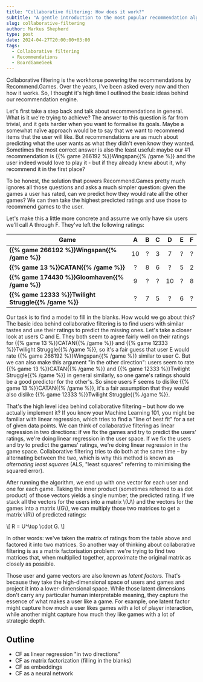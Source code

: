 ```yaml
---
title: "Collaborative filtering: How does it work?"
subtitle: "A gentle introduction to the most popular recommendation algorithm"
slug: collaborative-filtering
author: Markus Shepherd
type: post
date: 2024-04-27T20:00:00+03:00
tags:
  - Collaborative filtering
  - Recommendations
  - BoardGameGeek
---
```


Collaborative filtering is the workhorse powering the recommendations by Recommend.Games. Over the years, I've been asked every now and then how it works. So, I thought it's high time I outlined the basic ideas behind our recommendation engine.

Let's first take a step back and talk about recommendations in general. What is it we're trying to achieve? The answer to this question is far from trivial, and it gets harder when you want to formalise its goals. Maybe a somewhat naïve approach would be to say that we want to recommend items that the user will like. But recommendations are as much about predicting what the user wants as what they didn't even know they wanted. Sometimes the most correct answer is also the least useful: maybe our #1 recommendation is {{% game 266192 %}}Wingspan{{% /game %}} and the user indeed would love to play it - but if they already knew about it, why recommend it in the first place?

To be honest, the solution that powers Recommend.Games pretty much ignores all those questions and asks a much simpler question: given the games a user has rated, can we predict how they would rate all the other games? We can then take the highest predicted ratings and use those to recommend games to the user.

Let's make this a little more concrete and assume we only have six users we'll call A through F. They've left the following ratings:

| Game                                                 |  A | B | C |  D | E | F |
|------------------------------------------------------|:--:|:-:|:-:|:--:|:-:|:-:|
| **{{% game 266192 %}}Wingspan{{% /game %}}**         | 10 | ? | 3 |  7 | ? | ? |
| **{{% game 13 %}}CATAN{{% /game %}}**                |  ? | 8 | 6 |  ? | 5 | 2 |
| **{{% game 174430 %}}Gloomhaven{{% /game %}}**       |  9 | ? | ? | 10 | ? | 8 |
| **{{% game 12333 %}}Twilight Struggle{{% /game %}}** |  ? | 7 | 5 |  ? | 6 | ? |

Our task is to find a model to fill in the blanks. How would we go about this? The basic idea behind collaborative filtering is to find users with similar tastes and use their ratings to predict the missing ones. Let's take a closer look at users C and E. They both seem to agree fairly well on their ratings for {{% game 13 %}}CATAN{{% /game %}} and {{% game 12333 %}}Twilight Struggle{{% /game %}}, so it's a fair guess that user E would rate {{% game 266192 %}}Wingspan{{% /game %}} similar to user C. But we can also make this argument "in the other direction": users seem to rate {{% game 13 %}}CATAN{{% /game %}} and {{% game 12333 %}}Twilight Struggle{{% /game %}} in general similarly, so one game's ratings should be a good predictor for the other's. So since users F seems to dislike {{% game 13 %}}CATAN{{% /game %}}, it's a fair assumption that they would also dislike {{% game 12333 %}}Twilight Struggle{{% /game %}}.

That's the high level idea behind collaborative filtering – but how do we actually implement it? If you know your Machine Learning 101, you might be familiar with linear regression, which tries to find a "line of best fit" for a set of given data points. We can think of collaborative filtering as linear regression in two directions: if we fix the games and try to predict the users' ratings, we're doing linear regression in the user space. If we fix the users and try to predict the games' ratings, we're doing linear regression in the game space. Collaborative filtering tries to do both at the same time – by alternating between the two, which is why this method is known as *alternating least squares* (ALS, "least squares" referring to minimising the squared error).

After running the algorithm, we end up with one vector for each user and one for each game. Taking the inner product (sometimes referred to as dot product) of those vectors yields a single number, the predicted rating. If we stack all the vectors for the users into a matrix \\(U\\) and the vectors for the games into a matrix \\(G\\), we can multiply those two matrices to get a matrix \\(R\\) of predicted ratings:

\\[
    R = U^\top \cdot G.
\\]

In other words: we've taken the matrix of ratings from the table above and factored it into two matrices. So another way of thinking about collaborative filtering is as a matrix factorisation problem: we're trying to find two matrices that, when multiplied together, approximate the original matrix as closely as possible.

Those user and game vectors are also known as *latent factors*. That's because they take the high-dimensional space of users and games and project it into a lower-dimensional space. While those latent dimensions don't carry any particular human interpretable meaning, they capture the essence of what makes a user like a game. For example, one latent factor might capture how much a user likes games with a lot of player interaction, while another might capture how much they like games with a lot of strategic depth.


## Outline

- CF as linear regression "in two directions"
- CF as matrix factorization (filling in the blanks)
- CF as embeddings
- CF as a neural network
